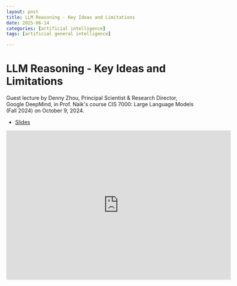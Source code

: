```yaml
---
layout: post
title: LLM Reasoning - Key Ideas and Limitations 
date: 2025-06-14
categories: [artificial intelligence]
tags: [artificial general intelligence]

---
```


# LLM Reasoning - Key Ideas and Limitations




Guest lecture by Denny Zhou, Principal Scientist & Research Director, Google DeepMind, in Prof. Naik's course CIS 7000: Large Language Models (Fall 2024) on October 9, 2024.

* [Slides](https://llm-class.github.io/slides/Denny_Zhou.pdf)


<iframe width="600" height="400" src="https://www.youtube.com/embed/-SZAciVbswk?si=R9BKYZfwmzladN2k" title="YouTube video player" frameborder="0" allow="accelerometer; autoplay; clipboard-write; encrypted-media; gyroscope; picture-in-picture; web-share" referrerpolicy="strict-origin-when-cross-origin" allowfullscreen></iframe>